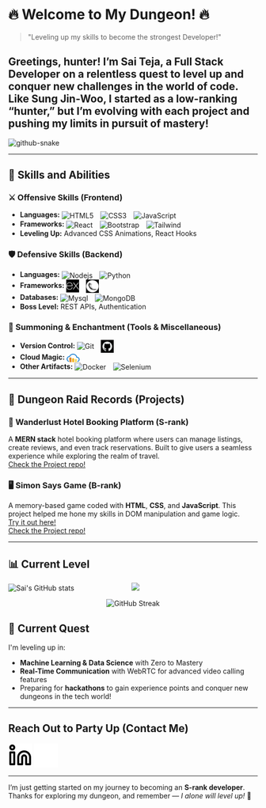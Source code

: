 # 🔥 Welcome to My Dungeon! 🔥

> "Leveling up my skills to become the strongest Developer!"

Greetings, hunter! I’m Sai Teja, a **Full Stack Developer** on a relentless quest to level up and conquer new challenges in the world of code. Like Sung Jin-Woo, I started as a low-ranking “hunter,” but I’m evolving with each project and pushing my limits in pursuit of mastery!
---
<picture>
  <source media="(prefers-color-scheme: dark)" srcset="dist/github-snake-dark.svg" />
  <source media="(prefers-color-scheme: light)" srcset="dist/github-snake.svg" />
  <img alt="github-snake" src="dist/github-snake.svg" />
</picture>

---

## 💪 Skills and Abilities

### ⚔️ Offensive Skills (Frontend)

- **Languages:**
  <img align="center" alt="HTML5" width="26px" src="https://cdn.jsdelivr.net/gh/devicons/devicon/icons/html5/html5-original.svg" style="padding-right:10px;" />
  <img align="center" alt="CSS3" width="26px" src="https://cdn.jsdelivr.net/gh/devicons/devicon/icons/css3/css3-original.svg" style="padding-right:10px;" />
  <img align="center" alt="JavaScript" width="26px" src="https://cdn.jsdelivr.net/gh/devicons/devicon/icons/javascript/javascript-original.svg" style="padding-right:10px;" />
- **Frameworks:**
  <img align="center" alt="React" width="26px" src="https://cdn.jsdelivr.net/gh/devicons/devicon/icons/react/react-original.svg" style="padding-right:10px;" />
  <img align="center" alt="Bootstrap" width="26px" src="https://cdn.jsdelivr.net/gh/devicons/devicon/icons/bootstrap/bootstrap-original.svg" style="padding-right:10px;" />
  <img align="center" alt="Tailwind" width="26px" src="https://cdn.jsdelivr.net/gh/devicons/devicon/icons/tailwindcss/tailwindcss-original.svg" style="padding-right:10px;" />
- **Leveling Up:**
  Advanced CSS Animations,
  React Hooks

### 🛡️ Defensive Skills (Backend)

- **Languages:**
  <img align="center" alt="Nodejs" width="26px" src="https://cdn.jsdelivr.net/gh/devicons/devicon/icons/nodejs/nodejs-original.svg" style="padding-right:10px;" />
  <img align="center" alt="Python" width="26px" src="https://cdn.jsdelivr.net/gh/devicons/devicon/icons/python/python-original.svg" style="padding-right:10px;" />
- **Frameworks:**
  <img align="center" alt="Express" width="26px" src="./img/express-dark.png" style="padding-right:10px;" />
  <img align="center" alt="Flask" width="26px" src="./img/flask.png" style="padding-right:10px; filter: invert(100%);" class="" />
- **Databases:**
  <img align="center" alt="Mysql" width="26px" src="https://cdn.jsdelivr.net/gh/devicons/devicon/icons/mysql/mysql-original.svg" style="padding-right:10px;" />
  <img align="center" alt="MongoDB" width="26px" src="https://cdn.jsdelivr.net/gh/devicons/devicon/icons/mongodb/mongodb-original.svg" style="padding-right:10px;" />
- **Boss Level:** REST APIs, Authentication

### 🧙 Summoning & Enchantment (Tools & Miscellaneous)

- **Version Control:**
  <img align="center" alt="Git" width="26px" src="https://cdn.jsdelivr.net/gh/devicons/devicon/icons/git/git-original.svg" style="padding-right:10px;" />
  <img align="center" alt="GitHub" width="26px" src="./img/github.png" style="padding-right:10px; filter: invert(100%);"/>
- **Cloud Magic:** <img align="center" alt="Cloudinary" width="26px" src="./img/cloudinary.svg" style="padding-right:10px;"/>
- **Other Artifacts:**
  <img align="center" alt="Docker" width="26px" src="https://cdn.jsdelivr.net/gh/devicons/devicon/icons/docker/docker-original.svg" style="padding-right:10px;"/>
  <img align="center" alt="Selenium" width="26px" src="https://cdn.jsdelivr.net/gh/devicons/devicon/icons/selenium/selenium-original.svg" style="padding-right:10px;" />

---

## 📜 Dungeon Raid Records (Projects)

### **🏨 Wanderlust Hotel Booking Platform (S-rank)**

A **MERN stack** hotel booking platform where users can manage listings, create reviews, and even track reservations. Built to give users a seamless experience while exploring the realm of travel.<br>
[Check the Project repo!](https://github.com/thesaiteja24/wanderlust-mern)

### **🖥️ Simon Says Game (B-rank)**

A memory-based game coded with **HTML**, **CSS**, and **JavaScript**. This project helped me hone my skills in DOM manipulation and game logic.<br>
[Try it out here!](https://sai-teja-web-dev-projects.on.drv.tw/www.saiteja.dev/)<br>
[Check the Project repo!](https://github.com/thesaiteja24/javascript-simon-says)

---

## 📊 Current Level

![Sai's GitHub stats](https://github-readme-stats.vercel.app/api?username=thesaiteja24&show_icons=true&theme=tokyonight)
<img src="https://github-readme-stats.vercel.app/api/top-langs/?username=thesaiteja24&layout=donut&theme=tokyonight"  width=35.5% style="margin-left:7rem;"/>

<div align="center">
    <img src="https://nirzak-streak-stats.vercel.app/?user=thesaiteja24&theme=tokyonight-duo&date_format=j%20M%5B%20Y%5D" alt="GitHub Streak">
</div>

## 🧗 Current Quest

I'm leveling up in:

- **Machine Learning & Data Science** with Zero to Mastery
- **Real-Time Communication** with WebRTC for advanced video calling features
- Preparing for **hackathons** to gain experience points and conquer new dungeons in the tech world!

---

## Reach Out to Party Up (Contact Me)

[![LinkedIn](./img/linkedin-light.svg)](https://linkedin.com/in/saitejapatsa#gh-light-mode-only)
[![LinkedIn](./img/linkedin-dark.svg)](https://linkedin.com/in/saitejapatsa#gh-dark-mode-only)

---

I’m just getting started on my journey to becoming an **S-rank developer**. Thanks for exploring my dungeon, and remember — _I alone will level up!_ 💪
